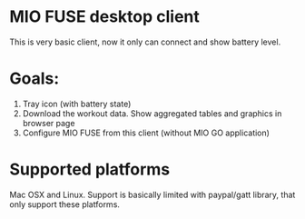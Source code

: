 # MIO FUSE desktop client

This is very basic client, now it only can connect and show battery level.

# Goals:

1. Tray icon (with battery state)
2. Download the workout data. Show aggregated tables and graphics in browser
page
3. Configure MIO FUSE from this client (without MIO GO application)

# Supported platforms

Mac OSX and Linux. Support is basically limited with paypal/gatt library,
that only support these platforms.

